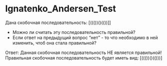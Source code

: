 # Ignatenko_Andersen_Test

Дана скобочная последовательность: [((())()(())]]
- Можно ли считать эту последовательность правильной?
- Если ответ на предыдущий вопрос “нет” - то что необходимо в ней изменить, чтоб она стала правильной?

Ответ:
Данная скобочная последовательность НЕ является правильной!
Правильная скобочная последовательность будет иметь вид: [((())()(()))]
